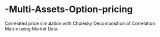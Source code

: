 # -Multi-Assets-Option-pricing
Correlated price simulation with Cholesky Decomposition of Correlation Matrix using Market Data
